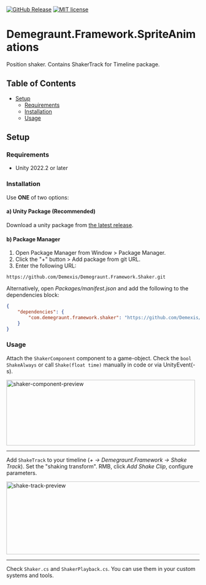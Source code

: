 ﻿[![GitHub Release](https://img.shields.io/github/v/release/Demexis/Demegraunt.Framework.Shaker.svg)](https://github.com/Demexis/Demegraunt.Framework.Shaker/releases/latest)
[![MIT license](https://img.shields.io/badge/license-MIT-blue.svg)](LICENSE)
# Demegraunt.Framework.SpriteAnimations

Position shaker. Contains ShakerTrack for Timeline package.

## Table of Contents
- [Setup](#setup)
  - [Requirements](#requirements)
  - [Installation](#installation)
  - [Usage](#usage)

## Setup

### Requirements

* Unity 2022.2 or later

### Installation

Use __ONE__ of two options:

#### a) Unity Package (Recommended)
Download a unity package from [the latest release](../../releases).

#### b) Package Manager
1. Open Package Manager from Window > Package Manager.
2. Click the "+" button > Add package from git URL.
3. Enter the following URL:
```
https://github.com/Demexis/Demegraunt.Framework.Shaker.git
```

Alternatively, open *Packages/manifest.json* and add the following to the dependencies block:

```json
{
    "dependencies": {
        "com.demegraunt.framework.shaker": "https://github.com/Demexis/Demegraunt.Framework.Shaker.git"
    }
}
```

### Usage

Attach the `ShakerComponent` component to a game-object. Check the `bool ShakeAlways` or call `Shake(float time)` manually in code or via UnityEvent(-s).

<img width="492" height="171" alt="shaker-component-preview" src="https://github.com/user-attachments/assets/0c1852f7-a6a4-4783-a461-cdfb87ec9fee" />

---
Add `ShakeTrack` to your timeline (*+ -> Demegraunt.Framework -> Shake Track*). Set the "shaking transform". RMB, click *Add Shake Clip*, configure parameters.

<img width="584" height="190" alt="shake-track-preview" src="https://github.com/user-attachments/assets/c2b23794-f6d5-4bda-9c15-d436ed265a9d" />

---
Check `Shaker.cs` and `ShakerPlayback.cs`. You can use them in your custom systems and tools.
